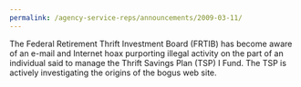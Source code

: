 ```yaml
---
permalink: /agency-service-reps/announcements/2009-03-11/
---
```


The Federal Retirement Thrift Investment Board (FRTIB) has become aware of an e-mail and Internet hoax purporting illegal activity on the part of an individual said to manage the Thrift Savings Plan (TSP) I Fund. The TSP is actively investigating the origins of the bogus web site.
